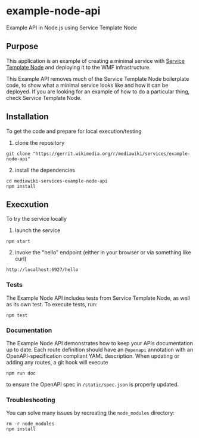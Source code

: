 # example-node-api

Example API in Node.js using Service Template Node

## Purpose

This application is an example of creating a minimal service with [Service Template Node](https://www.mediawiki.org/wiki/ServiceTemplateNode) and deploying it to the WMF infrastructure.

This Example API removes much of the Service Template Node boilerplate code, to show what a minimal service looks like and how it can be deployed. If you are looking for an example of how to do a particular thing, check Service Template Node.

## Installation

To get the code and prepare for local execution/testing

1) clone the repository

```
git clone "https://gerrit.wikimedia.org/r/mediawiki/services/example-node-api"
```

2) install the dependencies

```
cd mediawiki-services-example-node-api
npm install
```

## Execxution

To try the service locally

1) launch the service

```
npm start
```

2) invoke the "hello" endpoint (either in your browser or via something like curl)

```
http://localhost:6927/hello
```

### Tests

The Example Node API includes tests from Service Template Node, as well as its own test.
To execute tests, run:

```
npm test
```

### Documentation

The Example Node API demonstrates how to keep your APIs documentation up to date.
Each route definition should have an `@openapi` annotation with an OpenAPI-specification compliant YAML description. When updating or adding any routes, a git hook will execute

```
npm run doc
```

to ensure the OpenAPI spec in `/static/spec.json` is properly updated.


### Troubleshooting

You can solve many issues by recreating the `node_modules` directory:

```
rm -r node_modules
npm install
```

